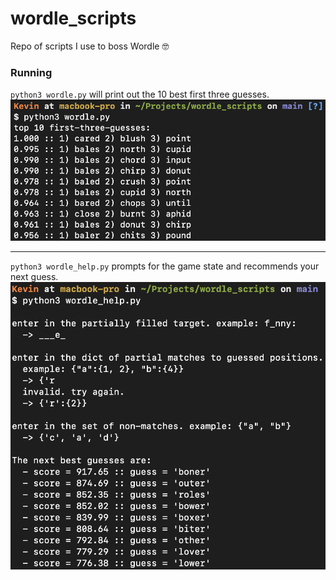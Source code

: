 # wordle_scripts
Repo of scripts I use to boss Wordle 🤓

### Running
`python3 wordle.py` will print out the 10 best first three guesses.
![Generate the best first three guesses.](wordlepy_image.png)

---

`python3 wordle_help.py` prompts for the game state and recommends your next guess.
![Generate the best first three guesses.](wordle_help_image.png)
